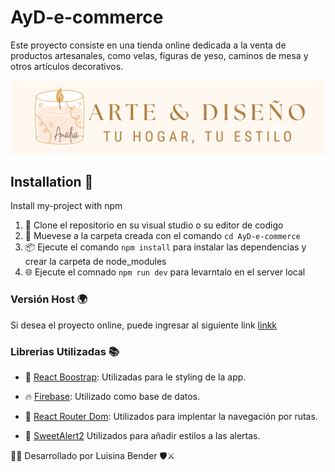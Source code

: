 
# AyD-e-commerce 

Este proyecto consiste en una tienda online dedicada a la venta de productos artesanales, como velas, figuras de yeso, caminos de mesa y otros artículos decorativos.


![Logo](/src/assets/logo.png)


## Installation 🚀

Install my-project with npm

1. 🔄 Clone el repositorio en su visual studio o su editor de codigo 
2. 📁 Muevese a la carpeta creada con el comando `cd AyD-e-commerce`
3. 📦 Ejecute el comando `npm install` para instalar las dependencias y crear la carpeta de node_modules
4. 🌐 Ejecute el comnado `npm run dev` para levarntalo en el server local


### Versión Host 🌍

Si desea el proyecto online, puede ingresar al siguiente link [linkk]()

### Librerias Utilizadas 📚

- 🎨 [React Boostrap](https://react-bootstrap.netlify.app): Utilizadas para le styling de la app. 

- 🔥 [Firebase](https://firebase.google.com/): Utilizado como base de datos.

- 🧭 [React Router Dom](https://reactouter.com/): Utilizados para implentar la navegación por rutas.

- 🎉 [SweetAlert2](sweetalert2.github.io) Utilizados para añadir estilos a las alertas.


👩‍💻 Desarrollado por Luisina Bender 🛡️⚔️  





